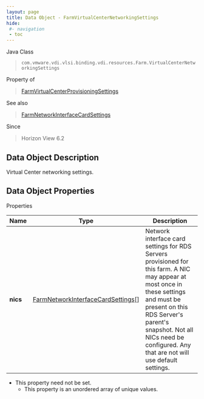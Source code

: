 ```yaml
---
layout: page
title: Data Object - FarmVirtualCenterNetworkingSettings
hide:
 #- navigation
 - toc
---
```






Java Class  
> `com.vmware.vdi.vlsi.binding.vdi.resources.Farm.VirtualCenterNetworkingSettings`

Property of  
> [FarmVirtualCenterProvisioningSettings](vdi.resources.Farm.VirtualCenterProvisioningSettings.md#field_detail)

See also  
> [FarmNetworkInterfaceCardSettings](vdi.resources.Farm.NetworkInterfaceCardSettings.md)

Since  
> Horizon View 6.2


## Data Object Description 

Virtual Center networking settings. 

## Data Object Properties

Properties

Name |  Type |  Description   
---|---|---  
**nics**| [FarmNetworkInterfaceCardSettings[]](vdi.resources.Farm.NetworkInterfaceCardSettings.md)|  Network interface card settings for RDS Servers provisioned for this farm. A NIC may appear at most once in these settings and must be present on this RDS Server's parent's snapshot. Not all NICs need be configured. Any that are not will use default settings.   


* This property need not be set.
  * This property is an unordered array of unique values.

  
  
  

  
  
